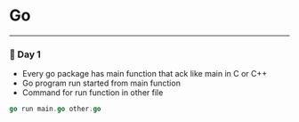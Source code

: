 # Go

---

### 📅 Day 1

- Every go package has main function that ack like main in C or C++
- Go program run started from main function
- Command for run function in other file

```go
go run main.go other.go
```
